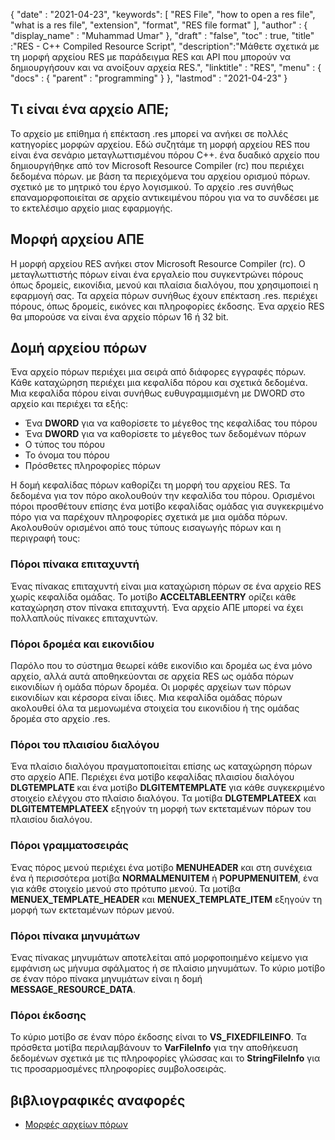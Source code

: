 {
  "date" : "2021-04-23",
  "keywords": [ "RES File", "how to open a res file", "what is a res file", "extension", "format", "RES file format" ],
  "author" : {
    "display_name" : "Muhammad Umar"
},
  "draft" : "false",
  "toc" : true,
  "title" :"RES - C++ Compiled Resource Script",
  "description":"Μάθετε σχετικά με τη μορφή αρχείου RES με παράδειγμα RES και API που μπορούν να δημιουργήσουν και να ανοίξουν αρχεία RES.",
  "linktitle" : "RES",
  "menu" : {
    "docs" : {
      "parent" : "programming"
}
},
  "lastmod" : "2021-04-23"
}

## Τι είναι ένα αρχείο ΑΠΕ;
Το αρχείο με επίθημα ή επέκταση .res μπορεί να ανήκει σε πολλές κατηγορίες μορφών αρχείου. Εδώ συζητάμε τη μορφή αρχείου RES που είναι ένα σενάριο μεταγλωττισμένου πόρου C++. ένα δυαδικό αρχείο που δημιουργήθηκε από τον Microsoft Resource Compiler (rc) που περιέχει δεδομένα πόρων. με βάση τα περιεχόμενα του αρχείου ορισμού πόρων. σχετικό με το μητρικό του έργο λογισμικού. Το αρχείο .res συνήθως επαναμορφοποιείται σε αρχείο αντικειμένου πόρου για να το συνδέσει με το εκτελέσιμο αρχείο μιας εφαρμογής.

## Μορφή αρχείου ΑΠΕ
Η μορφή αρχείου RES ανήκει στον Microsoft Resource Compiler (rc). Ο μεταγλωττιστής πόρων είναι ένα εργαλείο που συγκεντρώνει πόρους όπως δρομείς, εικονίδια, μενού και πλαίσια διαλόγου, που χρησιμοποιεί η εφαρμογή σας. Τα αρχεία πόρων συνήθως έχουν επέκταση .res. περιέχει πόρους, όπως δρομείς, εικόνες και πληροφορίες έκδοσης. Ένα αρχείο RES θα μπορούσε να είναι ένα αρχείο πόρων 16 ή 32 bit.
## Δομή αρχείου πόρων
Ένα αρχείο πόρων περιέχει μια σειρά από διάφορες εγγραφές πόρων. Κάθε καταχώρηση περιέχει μια κεφαλίδα πόρου και σχετικά δεδομένα. Μια κεφαλίδα πόρου είναι συνήθως ευθυγραμμισμένη με DWORD στο αρχείο και περιέχει τα εξής:

- Ένα **DWORD** για να καθορίσετε το μέγεθος της κεφαλίδας του πόρου
- Ένα **DWORD** για να καθορίσετε το μέγεθος των δεδομένων πόρων
- Ο τύπος του πόρου
- Το όνομα του πόρου
- Πρόσθετες πληροφορίες πόρων

Η δομή κεφαλίδας πόρων καθορίζει τη μορφή του αρχείου RES. Τα δεδομένα για τον πόρο ακολουθούν την κεφαλίδα του πόρου. Ορισμένοι πόροι προσθέτουν επίσης ένα μοτίβο κεφαλίδας ομάδας για συγκεκριμένο πόρο για να παρέχουν πληροφορίες σχετικά με μια ομάδα πόρων. Ακολουθούν ορισμένοι από τους τύπους εισαγωγής πόρων και η περιγραφή τους:

### Πόροι πίνακα επιταχυντή
Ένας πίνακας επιταχυντή είναι μια καταχώριση πόρων σε ένα αρχείο RES χωρίς κεφαλίδα ομάδας. Το μοτίβο **ACCELTABLEENTRY** ορίζει κάθε καταχώρηση στον πίνακα επιταχυντή. Ένα αρχείο ΑΠΕ μπορεί να έχει πολλαπλούς πίνακες επιταχυντών.

### Πόροι δρομέα και εικονιδίου
Παρόλο που το σύστημα θεωρεί κάθε εικονίδιο και δρομέα ως ένα μόνο αρχείο, αλλά αυτά αποθηκεύονται σε αρχεία RES ως ομάδα πόρων εικονιδίων ή ομάδα πόρων δρομέα. Οι μορφές αρχείων των πόρων εικονιδίων και κέρσορα είναι ίδιες. Μια κεφαλίδα ομάδας πόρων ακολουθεί όλα τα μεμονωμένα στοιχεία του εικονιδίου ή της ομάδας δρομέα στο αρχείο .res.

### Πόροι του πλαισίου διαλόγου
Ένα πλαίσιο διαλόγου πραγματοποιείται επίσης ως καταχώρηση πόρων στο αρχείο ΑΠΕ. Περιέχει ένα μοτίβο κεφαλίδας πλαισίου διαλόγου **DLGTEMPLATE** και ένα μοτίβο **DLGITEMTEMPLATE** για κάθε συγκεκριμένο στοιχείο ελέγχου στο πλαίσιο διαλόγου. Τα μοτίβα **DLGTEMPLATEEX** και **DLGITEMTEMPLATEEX** εξηγούν τη μορφή των εκτεταμένων πόρων του πλαισίου διαλόγου.

### Πόροι γραμματοσειράς
Ένας πόρος μενού περιέχει ένα μοτίβο **MENUHEADER** και στη συνέχεια ένα ή περισσότερα μοτίβα **NORMALMENUITEM** ή **POPUPMENUITEM**, ένα για κάθε στοιχείο μενού στο πρότυπο μενού. Τα μοτίβα **MENUEX_TEMPLATE_HEADER** και **MENUEX_TEMPLATE_ITEM** εξηγούν τη μορφή των εκτεταμένων πόρων μενού.

### Πόροι πίνακα μηνυμάτων
Ένας πίνακας μηνυμάτων αποτελείται από μορφοποιημένο κείμενο για εμφάνιση ως μήνυμα σφάλματος ή σε πλαίσιο μηνυμάτων. Το κύριο μοτίβο σε έναν πόρο πίνακα μηνυμάτων είναι η δομή **MESSAGE_RESOURCE_DATA**.

### Πόροι έκδοσης
Το κύριο μοτίβο σε έναν πόρο έκδοσης είναι το **VS_FIXEDFILEINFO**. Τα πρόσθετα μοτίβα περιλαμβάνουν το **VarFileInfo** για την αποθήκευση δεδομένων σχετικά με τις πληροφορίες γλώσσας και το **StringFileInfo** για τις προσαρμοσμένες πληροφορίες συμβολοσειράς.




## βιβλιογραφικές αναφορές

* [Μορφές αρχείων πόρων](https://learn.microsoft.com/en-us/windows/win32/menurc/resource-file-formats)
 


 



